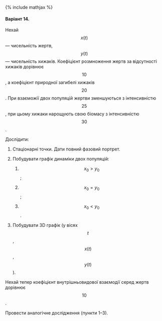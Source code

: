 {% include mathjax %}

#### Варіант 14.

Нехай $$x(t)$$ &mdash; чисельність жертв, $$y(t)$$ &mdash; чисельність хижаків. Коефіцієнт розмноження жертв за відсутності хижаків дорівнює $$10$$, а коефіцієнт природної загибелі хижаків $$20$$. При взаєможії двох популяцій жертви зменшуються з інтенсивністю $$25$$, при цьому хижаки нарощують свою біомасу з інтенсивністю $$30$$.

Дослідити:

1. Стаціонарні точки. Дати повний фазовий портрет.

2. Побудувати графік динаміки двох популяцій:

	1. $$x_0 > y_0$$;

	2. $$x_0 = y_0$$;

	3. $$x_0 < y_0$$.

3. Побудувати 3D графік (у вісях $$t$$, $$x(t)$$, $$y(t)$$).

Нехай тепер коефіцієнт внутрішньовидової взаємодії серед жертв дорівнює $$10$$.

Провести аналогічне дослідження (пункти 1&ndash;3).
